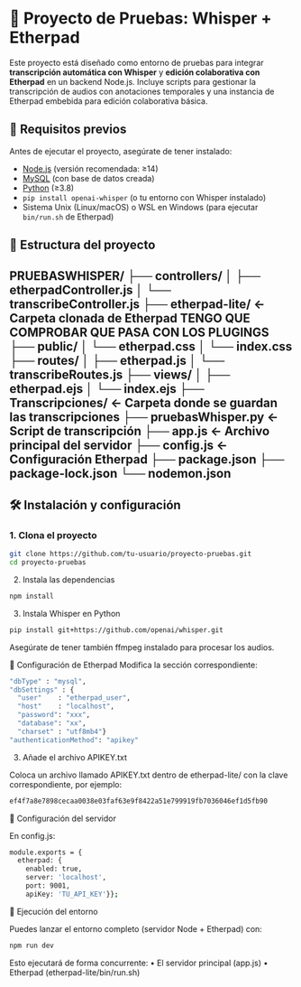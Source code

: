 # 📝 Proyecto de Pruebas: Whisper + Etherpad

Este proyecto está diseñado como entorno de pruebas para integrar **transcripción automática con Whisper** y **edición colaborativa con Etherpad** en un backend Node.js. Incluye scripts para gestionar la transcripción de audios con anotaciones temporales y una instancia de Etherpad embebida para edición colaborativa básica.

## 🚀 Requisitos previos

Antes de ejecutar el proyecto, asegúrate de tener instalado:

- [Node.js](https://nodejs.org/) (versión recomendada: ≥14)
- [MySQL](https://www.mysql.com/) (con base de datos creada)
- [Python](https://www.python.org/) (≥3.8)
- `pip install openai-whisper` (o tu entorno con Whisper instalado)
- Sistema Unix (Linux/macOS) o WSL en Windows (para ejecutar `bin/run.sh` de Etherpad)

## 📁 Estructura del proyecto
PRUEBASWHISPER/
├── controllers/
│   ├── etherpadController.js
│   └── transcribeController.js
├── etherpad-lite/               ← Carpeta clonada de Etherpad TENGO QUE COMPROBAR QUE PASA CON LOS PLUGINGS
├── public/
│   └── etherpad.css
│   └── index.css
├── routes/
│   ├── etherpad.js
│   └── transcribeRoutes.js
├── views/
│   ├── etherpad.ejs
│   └── index.ejs
├── Transcripciones/            ← Carpeta donde se guardan las transcripciones
├── pruebasWhisper.py           ← Script de transcripción
├── app.js                      ← Archivo principal del servidor
├── config.js                   ← Configuración Etherpad
├── package.json
├── package-lock.json
└── nodemon.json
---

## 🛠️ Instalación y configuración

### 1. Clona el proyecto

```bash
git clone https://github.com/tu-usuario/proyecto-pruebas.git
cd proyecto-pruebas
```

2. Instala las dependencias
```bash
npm install
```
3. Instala Whisper en Python
```bash
pip install git+https://github.com/openai/whisper.git
```
Asegúrate de tener también ffmpeg instalado para procesar los audios.

📝 Configuración de Etherpad
Modifica la sección correspondiente:
```bash
"dbType" : "mysql",
"dbSettings" : {
  "user"    : "etherpad_user",
  "host"    : "localhost",
  "password": "xxx",
  "database": "xx",
  "charset" : "utf8mb4"}
"authenticationMethod": "apikey"
```
3. Añade el archivo APIKEY.txt

Coloca un archivo llamado APIKEY.txt dentro de etherpad-lite/ con la clave correspondiente, por ejemplo:
```bash
ef4f7a8e7898cecaa0038e03faf63e9f8422a51e799919fb7036046ef1d5fb90
```
🧠 Configuración del servidor

En config.js:
```bash
module.exports = {
  etherpad: {
    enabled: true,
    server: 'localhost',
    port: 9001,
    apiKey: 'TU_API_KEY'}};
```
🚀 Ejecución del entorno

Puedes lanzar el entorno completo (servidor Node + Etherpad) con:
```bash
npm run dev
```
Esto ejecutará de forma concurrente:
•	El servidor principal (app.js)
•	Etherpad (etherpad-lite/bin/run.sh)
